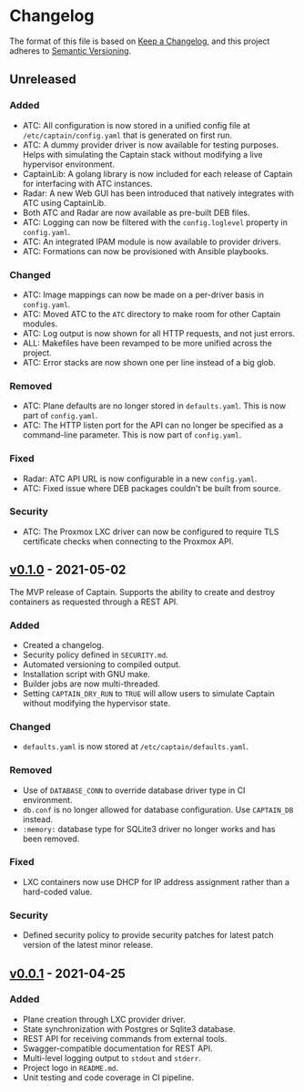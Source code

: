# Changelog

The format of this file is based on [Keep a Changelog](https://keepachangelog.com/en/1.0.0/),
and this project adheres to [Semantic Versioning](https://semver.org/spec/v2.0.0.html).

## Unreleased

### Added

- ATC: All configuration is now stored in a unified config file at `/etc/captain/config.yaml`
  that is generated on first run.
- ATC: A dummy provider driver is now available for testing purposes.
  Helps with simulating the Captain stack without modifying a live
  hypervisor environment.
- CaptainLib: A golang library is now included for each release of Captain for interfacing with
  ATC instances.
- Radar: A new Web GUI has been introduced that natively integrates with ATC using CaptainLib.
- Both ATC and Radar are now available as pre-built DEB files.
- ATC: Logging can now be filtered with the `config.loglevel` property in `config.yaml`.
- ATC: An integrated IPAM module is now available to provider drivers.
- ATC: Formations can now be provisioned with Ansible playbooks.

### Changed

- ATC: Image mappings can now be made on a per-driver basis in `config.yaml`.
- ATC: Moved ATC to the `ATC` directory to make room for other Captain modules.
- ATC: Log output is now shown for all HTTP requests, and not just errors.
- ALL: Makefiles have been revamped to be more unified across the project.
- ATC: Error stacks are now shown one per line instead of a big glob.

### Removed

- ATC: Plane defaults are no longer stored in `defaults.yaml`. This is now part of `config.yaml`.
- ATC: The HTTP listen port for the API can no longer be specified as a command-line parameter.
  This is now part of `config.yaml`.

### Fixed
- Radar: ATC API URL is now configurable in a new `config.yaml`.
- ATC: Fixed issue where DEB packages couldn't be built from source.

### Security

- ATC: The Proxmox LXC driver can now be configured to require TLS certificate checks when
  connecting to the Proxmox API.

## [v0.1.0] - 2021-05-02

The MVP release of Captain. Supports the ability to create and destroy containers as requested through a REST API.

### Added
- Created a changelog.
- Security policy defined in `SECURITY.md`.
- Automated versioning to compiled output.
- Installation script with GNU make.
- Builder jobs are now multi-threaded.
- Setting `CAPTAIN_DRY_RUN` to `TRUE` will allow users to simulate Captain without modifying the hypervisor state.

### Changed

- `defaults.yaml` is now stored at `/etc/captain/defaults.yaml`.

### Removed

- Use of `DATABASE_CONN` to override database driver type in CI environment.
- `db.conf` is no longer allowed for database configuration. Use `CAPTAIN_DB` instead.
- `:memory:` database type for SQLite3 driver no longer works and has been removed.

### Fixed

- LXC containers now use DHCP for IP address assignment rather than a hard-coded value.

### Security

- Defined security policy to provide security patches for latest patch version of the latest minor release.

## [v0.0.1] - 2021-04-25

### Added

- Plane creation through LXC provider driver.
- State synchronization with Postgres or Sqlite3 database.
- REST API for receiving commands from external tools.
- Swagger-compatible documentation for REST API.
- Multi-level logging output to `stdout` and `stderr`.
- Project logo in `README.md`.
- Unit testing and code coverage in CI pipeline.

[v0.1.0]: https://github.com/ARMmaster17/Captain/releases/tag/v0.1.0
[v0.0.1]: https://github.com/ARMmaster17/Captain/releases/tag/v0.0.1